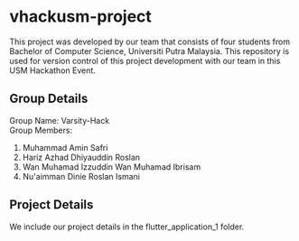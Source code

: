 # vhackusm-project
This project was developed by our team that consists of four students from Bachelor of Computer Science, Universiti Putra Malaysia. This repository is used for version control of this project development with our team in this USM Hackathon Event.

## Group Details
Group Name: Varsity-Hack
<br> Group Members: 
1. Muhammad Amin Safri
2. Hariz Azhad Dhiyauddin Roslan
3. Wan Muhamad Izzuddin Wan Muhamad Ibrisam
4. Nu'aimman Dinie Roslan Ismani

## Project Details
We include our project details in the flutter_application_1 folder.
